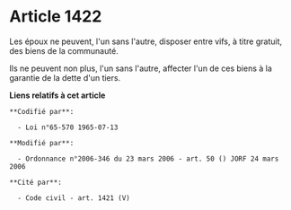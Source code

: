 # Article 1422

Les époux ne peuvent, l'un sans l'autre, disposer entre vifs, à titre gratuit, des biens de la communauté.

Ils ne peuvent non plus, l'un sans l'autre, affecter l'un de ces biens à la garantie de la dette d'un tiers.

**Liens relatifs à cet article**

	**Codifié par**:

	  - Loi n°65-570 1965-07-13

	**Modifié par**:

	  - Ordonnance n°2006-346 du 23 mars 2006 - art. 50 () JORF 24 mars 2006

	**Cité par**:

	  - Code civil - art. 1421 (V)
